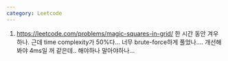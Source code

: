 ```yaml
---
category: Leetcode
---
```


1. <https://leetcode.com/problems/magic-squares-in-grid/> 한 시간 동안 겨우 하나. 근데 time complexity가 50%다... 너무 brute-force하게 풀었나.... 개선해 봐야 4ms일 꺼 같은데.. 해야하나 말아야하나...
